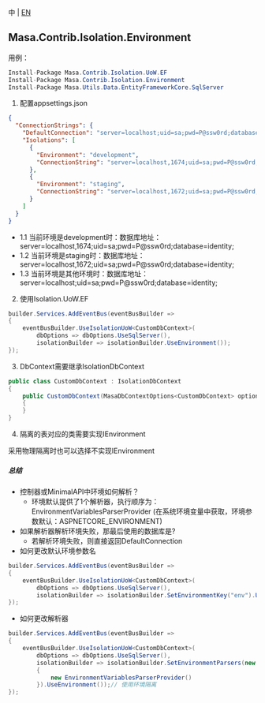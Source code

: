 中 | [EN](README.md)

## Masa.Contrib.Isolation.Environment

用例：

```C#
Install-Package Masa.Contrib.Isolation.UoW.EF
Install-Package Masa.Contrib.Isolation.Environment
Install-Package Masa.Utils.Data.EntityFrameworkCore.SqlServer
```

1. 配置appsettings.json
``` appsettings.json
{
  "ConnectionStrings": {
    "DefaultConnection": "server=localhost;uid=sa;pwd=P@ssw0rd;database=identity;",
    "Isolations": [
      {
        "Environment": "development",
        "ConnectionString": "server=localhost,1674;uid=sa;pwd=P@ssw0rd;database=identity;"
      },
      {
        "Environment": "staging",
        "ConnectionString": "server=localhost,1672;uid=sa;pwd=P@ssw0rd;database=identity;"
      }
    ]
  }
}
```

* 1.1 当前环境是development时：数据库地址：server=localhost,1674;uid=sa;pwd=P@ssw0rd;database=identity;
* 1.2 当前环境是staging时：数据库地址：server=localhost,1672;uid=sa;pwd=P@ssw0rd;database=identity;
* 1.3 当前环境是其他环境时：数据库地址：server=localhost;uid=sa;pwd=P@ssw0rd;database=identity;

2. 使用Isolation.UoW.EF
``` C#
builder.Services.AddEventBus(eventBusBuilder =>
{
    eventBusBuilder.UseIsolationUoW<CustomDbContext>(
        dbOptions => dbOptions.UseSqlServer(),
        isolationBuilder => isolationBuilder.UseEnvironment());
});
```

3. DbContext需要继承IsolationDbContext

``` C#
public class CustomDbContext : IsolationDbContext
{
    public CustomDbContext(MasaDbContextOptions<CustomDbContext> options) : base(options)
    {
    }
}
```

4. 隔离的表对应的类需要实现IEnvironment

采用物理隔离时也可以选择不实现IEnvironment

##### 总结

* 控制器或MinimalAPI中环境如何解析？
    * 环境默认提供了1个解析器，执行顺序为：EnvironmentVariablesParserProvider (在系统环境变量中获取，环境参数默认：ASPNETCORE_ENVIRONMENT)
* 如果解析器解析环境失败，那最后使用的数据库是?
    * 若解析环境失败，则直接返回DefaultConnection
* 如何更改默认环境参数名

``` C#
builder.Services.AddEventBus(eventBusBuilder =>
{
    eventBusBuilder.UseIsolationUoW<CustomDbContext>(
        dbOptions => dbOptions.UseSqlServer(),
        isolationBuilder => isolationBuilder.SetEnvironmentKey("env").UseEnvironment());// 使用环境隔离
});
```
* 如何更改解析器

``` C#
builder.Services.AddEventBus(eventBusBuilder =>
{
    eventBusBuilder.UseIsolationUoW<CustomDbContext>(
        dbOptions => dbOptions.UseSqlServer(),
        isolationBuilder => isolationBuilder.SetEnvironmentParsers(new List<IEnvironmentParserProvider>()
        {
            new EnvironmentVariablesParserProvider()
        }).UseEnvironment());// 使用环境隔离
});
```